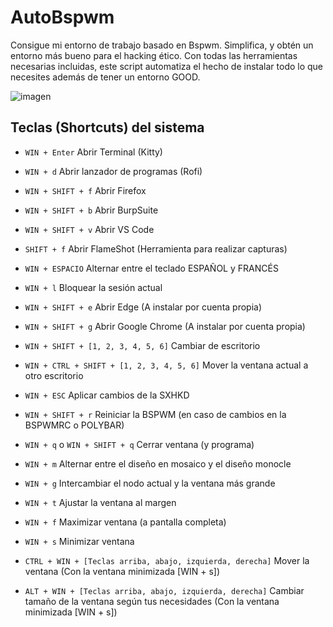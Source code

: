 # AutoBspwm
Consigue mi entorno de trabajo basado en Bspwm. Simplifica, y obtén un entorno más bueno para el hacking ético. Con todas las herramientas necesarias incluidas, este script automatiza el hecho de instalar todo lo que necesites además de tener un entorno GOOD.

![imagen](https://github.com/OusCyb3rH4ck/AutoBspwm/assets/158448818/986bff1f-7231-4254-8fe9-da5a06cabc4f)

## Teclas (Shortcuts) del sistema
- `WIN + Enter` Abrir Terminal (Kitty)
- `WIN + d` Abrir lanzador de programas (Rofi)
- `WIN + SHIFT + f` Abrir Firefox
- `WIN + SHIFT + b` Abrir BurpSuite
- `WIN + SHIFT + v` Abrir VS Code
- `SHIFT + f` Abrir FlameShot (Herramienta para realizar capturas)
- `WIN + ESPACIO` Alternar entre el teclado ESPAÑOL y FRANCÉS
- `WIN + l` Bloquear la sesión actual
- `WIN + SHIFT + e` Abrir Edge (A instalar por cuenta propia)
- `WIN + SHIFT + g` Abrir Google Chrome (A instalar por cuenta propia)
   
- `WIN + SHIFT + [1, 2, 3, 4, 5, 6]` Cambiar de escritorio
- `WIN + CTRL + SHIFT + [1, 2, 3, 4, 5, 6]` Mover la ventana actual a otro escritorio
- `WIN + ESC` Aplicar cambios de la SXHKD
- `WIN + SHIFT + r` Reiniciar la BSPWM (en caso de cambios en la BSPWMRC o POLYBAR)
- `WIN + q` o `WIN + SHIFT + q` Cerrar ventana (y programa)
- `WIN + m` Alternar entre el diseño en mosaico y el diseño monocle
- `WIN + g` Intercambiar el nodo actual y la ventana más grande
- `WIN + t` Ajustar la ventana al margen
- `WIN + f` Maximizar ventana (a pantalla completa)
- `WIN + s` Minimizar ventana
- `CTRL + WIN + [Teclas arriba, abajo, izquierda, derecha]` Mover la ventana (Con la ventana minimizada [WIN + s])
- `ALT + WIN + [Teclas arriba, abajo, izquierda, derecha]` Cambiar tamaño de la ventana según tus necesidades (Con la ventana minimizada [WIN + s])
